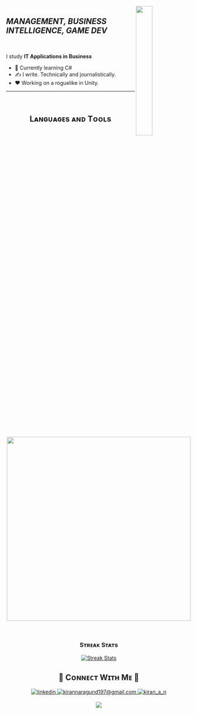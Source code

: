
<!--Night Owl image-->
<div>
  <img align="right" width="30%" src="https://clipart-library.com/new_gallery/306-3067892_red-panda-clip-art.png">
</div>

<!--Header Name-->
## *MANAGEMENT, BUSINESS INTELLIGENCE, GAME DEV*
<br /> 

<!--Start Intro-->               
I study  **IT Applications in Business**

- 🌱 Currently learning C#
- ✍ I write. Technically and journalistically. 
- ❤ Working on a roguelike in Unity.
<!--End Intro-->


---
<br />

<!--Languages and Tools Section-->       
<h2 align="center">Lᴀɴɢᴜᴀɢᴇs ᴀɴᴅ Tᴏᴏʟs</h2> 
<p align="center">
<img width="500px"  src="https://skillicons.dev/icons?i=cs,unity,git,mysql,py,java,js,html,css,linux&perline=10"  />
</p>
<br />



  <tr>
    <td width="50%">
      <h3 align="center"><strong>Sᴛʀᴇᴀᴋ Sᴛᴀᴛs</strong></h3>
      <p align="center">
        <a href="https://github.com/Skittysh">
          <img align="center" src="https://streak-stats.demolab.com?user=Skittysh&theme=nightowl" alt="Streak Stats" />
        </a>
      </p>
    </td>
  </tr>




<!--Contact Section--> 

<h2 align="center">🤝 Cᴏɴɴᴇᴄᴛ Wɪᴛʜ Mᴇ 🤝 </h2>
<div align="center">
 <a href="https://www.linkedin.com/in/michał-wojtasik-559029225/" target="_blank">
<img src=https://img.shields.io/badge/linkedin-%231E77B5.svg?&style=for-the-badge&logo=linkedin&logoColor=white alt=linkedin style="margin-bottom: 5px;" />
</a>
  
<a href="mailto:skittyshh@gmail.com" target="_blank">
<img src="https://img.shields.io/badge/Gmail-D14836?style=for-the-badge&logo=gmail&logoColor=white" alt=kirannaragund197@gmail.com mail style="margin-bottom: 5px;" />
</a>

<a href="https://www.instagram.com/skittyshh" target="_blank">
<img src=https://img.shields.io/badge/Instagram-E4405F?style=for-the-badge&logo=instagram&logoColor=white alt=kiran_a_n Instagram style="margin-bottom: 5px;" />
</a>


<!--Footer--> 
<p align="center">
  <img src="https://capsule-render.vercel.app/api?type=waving&color=gradient&height=65&section=footer"/>
</p>

